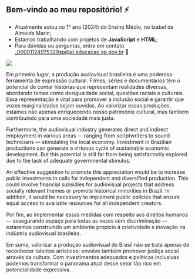 ## Bem-vindo ao meu repositório! ⚡
- Atualmente estou no 1° ano (2024) do Ensino Médio, no Izabel de Almeida Marin;
- Estamos trabalhando com projetos de **JavaScript** e **HTML**;
- Para dúvidas ou perguntas, entre em contato _00001124975329sp@al.educacao.sp.gov.br 📩

![](https://media1.tenor.com/m/oHws3K2bKe0AAAAd/blue-lock-nagi-seishiro-blue-lock.gif)

Em primeiro lugar, a produção audiovisual brasileira é uma poderosa ferramenta de expressão cultural. Filmes, séries e documentários têm o potencial de contar histórias que representam realidades diversas, abordando temas como desigualdade social, questões raciais e culturais. Essa representação é vital para promover a inclusão social e garantir que vozes marginalizadas sejam ouvidas. Ao valorizar essas produções, estamos não apenas enriquecendo nosso patrimônio cultural, mas também contribuindo para uma sociedade mais justa.

Furthermore, the audiovisual industry generates direct and indirect employment in various areas — ranging from scriptwriters to sound technicians — stimulating the local economy. Investment in Brazilian productions can generate a virtuous cycle of sustainable economic development. But this potential is still far from being satisfactorily explored due to the lack of adequate governmental stimulus.

An effective suggestion to promote this appreciation would be to increase public investments in calls for independent and diversified production. This could involve financial subsidies for audiovisual projects that address socially relevant themes or promote historical minorities in Brazil. In addition, it would be necessary to implement public policies that ensure equal access to available resources for all independent creators.

Por fim, ao implementar essas medidas com respeito aos direitos humanos — assegurando espaço para todas as vozes sem discriminação — estaremos construindo um ambiente propício à criatividade e inovação na indústria audiovisual brasileira.

Em suma, valorizar a produção audiovisual do Brasil não se trata apenas de reconhecer talentos artísticos; envolve também promover justiça social através da cultura. Com investimentos adequados e políticas inclusivas podemos transformar o panorama atual desse setor tão rico em potencialidade expressiva.
